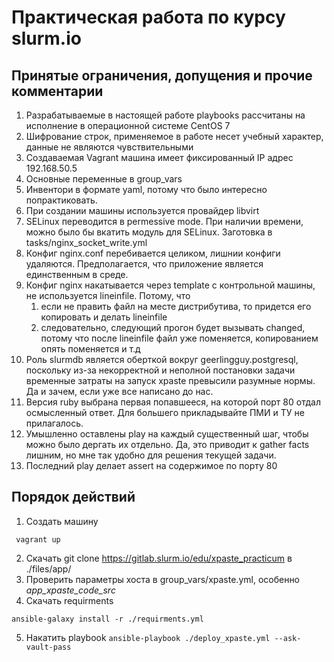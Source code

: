 # Практическая работа по курсу slurm.io

## Принятые ограничения, допущения и прочие комментарии

1. Разрабатываемые в настоящей работе playbooks рассчитаны на исполнение в операционной системе CentOS 7
2. Шифрование строк, применяемое в работе несет учебный характер, данные не являются чувствительными
3. Создаваемая Vagrant машина имеет фиксированный IP адрес 192.168.50.5
4. Основные переменные в group_vars
5. Инвентори в формате yaml, потому что было интересно попрактиковать.
6. При создании машины используется провайдер libvirt
7. SELinux переводится в permessive mode. При наличии времени, можно было бы вкатить модуль для SELinux. Заготовка в tasks/nginx_socket_write.yml
8. Конфиг nginx.conf перебивается целиком, лишнии конфиги удаляются. Предполагается, что приложение является единственным в среде. 
9. Конфиг nginx накатывается через template c контрольной машины, не используется lineinfile. Потому, что
   1. если не править файл на месте дистрибутива, то придется его копировать и делать lineinfile 
   2. следовательно, следующий прогон будет вызывать changed, потому что после lineinfile файл уже поменяется, копированием опять поменяется и т.д
10. Роль slurmdb является оберткой вокруг geerlingguy.postgresql, поскольку из-за некорректной и неполной постановки задачи временные затраты на запуск xpaste превысили разумные нормы. Да и зачем, если уже все написано до нас.
11. Версия ruby выбрана первая попавшееся, на которой порт 80 отдал осмысленный ответ. Для большего прикладывайте ПМИ и ТУ не прилагалось.
12. Умышленно оставлены play на каждый существенный шаг, чтобы можно было дергать их отдельно. Да, это приводит к gather facts лишним, но мне так удобно для решения текущей задачи.
13. Последний play делает assert на содержимое по порту 80

## Порядок действий

1. Создать машину
   
``` vagrant up```

2. Скачать git clone https://gitlab.slurm.io/edu/xpaste_practicum в ./files/app/
3. Проверить параметры хоста в group_vars/xpaste.yml, особенно *app_xpaste_code_src*
4. Скачать requirments 

```
ansible-galaxy install -r ./requirments.yml
```
5. Накатить playbook 
   ```ansible-playbook ./deploy_xpaste.yml --ask-vault-pass```

